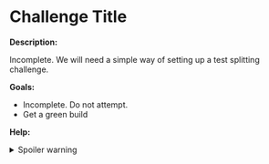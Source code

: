 # Challenge Title

**Description:**

Incomplete. We will need a simple way of setting up a test splitting challenge.

**Goals:**

- Incomplete. Do not attempt.
- Get a green build

**Help:**
<details>
  <summary>Spoiler warning</summary>
  * https://circleci.com/docs/2.0/parallelism-faster-jobs/#running-split-tests
</details>
